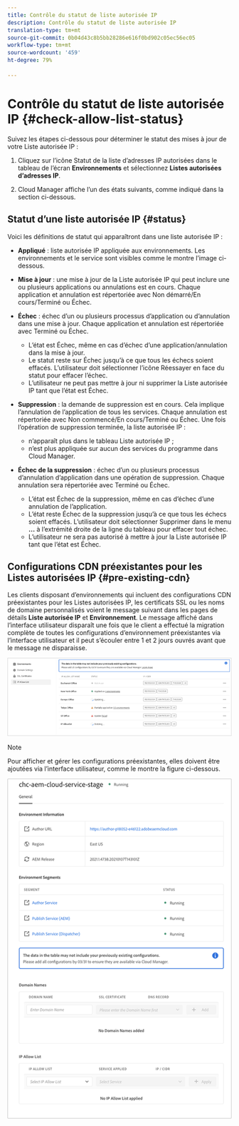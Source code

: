 ```yaml
---
title: Contrôle du statut de liste autorisée IP
description: Contrôle du statut de liste autorisée IP
translation-type: tm+mt
source-git-commit: 0b04d43c8b5bb28286e616f0bd902c05ec56ec05
workflow-type: tm+mt
source-wordcount: '459'
ht-degree: 79%

---
```



# Contrôle du statut de liste autorisée IP {#check-allow-list-status}

Suivez les étapes ci-dessous pour déterminer le statut des mises à jour de votre Liste autorisée IP :

1. Cliquez sur l’icône Statut de la liste d’adresses IP autorisées dans le tableau de l’écran **Environnements** et sélectionnez **Listes autorisées d’adresses IP**.

1. Cloud Manager affiche l’un des états suivants, comme indiqué dans la section ci-dessous.

## Statut d’une liste autorisée IP {#status}

Voici les définitions de statut qui apparaîtront dans une liste autorisée IP :

* **Appliqué** : liste autorisée IP appliquée aux environnements.  Les environnements et le service sont visibles comme le montre l’image ci-dessous.

* **Mise à jour** : une mise à jour de la Liste autorisée IP qui peut inclure une ou plusieurs applications ou annulations est en cours. Chaque application et annulation est répertoriée avec Non démarré/En cours/Terminé ou Échec.

* **Échec** : échec d’un ou plusieurs processus d’application ou d’annulation dans une mise à jour. Chaque application et annulation est répertoriée avec Terminé ou Échec.
   * L’état est Échec, même en cas d’échec d’une application/annulation dans la mise à jour.
   * Le statut reste sur Échec jusqu’à ce que tous les échecs soient effacés. L’utilisateur doit sélectionner l’icône Réessayer en face du statut pour effacer l’échec.
   * L’utilisateur ne peut pas mettre à jour ni supprimer la Liste autorisée IP tant que l’état est Échec.

* **Suppression** : la demande de suppression est en cours. Cela implique l’annulation de l’application de tous les services. Chaque annulation est répertoriée avec Non commencé/En cours/Terminé ou Échec.
Une fois l’opération de suppression terminée, la liste autorisée IP :
   * n’apparaît plus dans le tableau Liste autorisée IP ;
   * n’est plus appliquée sur aucun des services du programme dans Cloud Manager.

* **Échec de la suppression** : échec d’un ou plusieurs processus d’annulation d’application dans une opération de suppression. Chaque annulation sera répertoriée avec Terminé ou Échec.

   * L’état est Échec de la suppression, même en cas d’échec d’une annulation de l’application.
   * L’état reste Échec de la suppression jusqu’à ce que tous les échecs soient effacés. L’utilisateur doit sélectionner Supprimer dans le menu **...** à l’extrémité droite de la ligne du tableau pour effacer tout échec.
   * L’utilisateur ne sera pas autorisé à mettre à jour la Liste autorisée IP tant que l’état est Échec.

## Configurations CDN préexistantes pour les Listes autorisées IP {#pre-existing-cdn}

Les clients disposant d’environnements qui incluent des configurations CDN préexistantes pour les Listes autorisées IP, les certificats SSL ou les noms de domaine personnalisés voient le message suivant dans les pages de détails **Liste autorisée IP** et **Environnement**. Le message affiché dans l’interface utilisateur disparaît une fois que le client a effectué la migration complète de toutes les configurations d’environnement préexistantes via l’interface utilisateur et il peut s’écouler entre 1 et 2 jours ouvrés avant que le message ne disparaisse.

![](/help/implementing/cloud-manager/assets/ip-allow-list-1.png)

>[!NOTE]
>Pour afficher et gérer les configurations préexistantes, elles doivent être ajoutées via l’interface utilisateur, comme le montre la figure ci-dessous.

![](/help/implementing/cloud-manager/assets/ip-allow-list-2.png)

